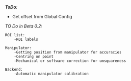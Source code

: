 ***ToDo:***

- Get offset from Global Config

*TO Do in Beta 0.2:*
    
    ROI list:
        -ROI labels

    Manipulator:
        -Getting position from manipulator for accuracies
        -Centring on point
        -Mechanical or software correction for unsquareness

    Backend:
        -Automatic manipulator calibration